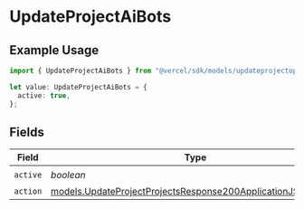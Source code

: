 # UpdateProjectAiBots

## Example Usage

```typescript
import { UpdateProjectAiBots } from "@vercel/sdk/models/updateprojectop.js";

let value: UpdateProjectAiBots = {
  active: true,
};
```

## Fields

| Field                                                                                                                              | Type                                                                                                                               | Required                                                                                                                           | Description                                                                                                                        |
| ---------------------------------------------------------------------------------------------------------------------------------- | ---------------------------------------------------------------------------------------------------------------------------------- | ---------------------------------------------------------------------------------------------------------------------------------- | ---------------------------------------------------------------------------------------------------------------------------------- |
| `active`                                                                                                                           | *boolean*                                                                                                                          | :heavy_check_mark:                                                                                                                 | N/A                                                                                                                                |
| `action`                                                                                                                           | [models.UpdateProjectProjectsResponse200ApplicationJSONAction](../models/updateprojectprojectsresponse200applicationjsonaction.md) | :heavy_minus_sign:                                                                                                                 | N/A                                                                                                                                |